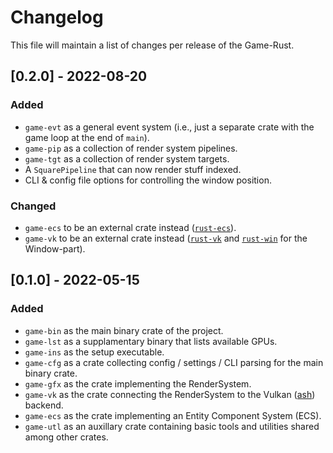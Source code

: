 # Changelog
This file will maintain a list of changes per release of the Game-Rust.


## [0.2.0] - 2022-08-20
### Added
- `game-evt` as a general event system (i.e., just a separate crate with the game loop at the end of `main`).
- `game-pip` as a collection of render system pipelines.
- `game-tgt` as a collection of render system targets.
- A `SquarePipeline` that can now render stuff indexed.
- CLI & config file options for controlling the window position.

### Changed
- `game-ecs` to be an external crate instead ([`rust-ecs`](https://github.com/Lut99/rust-game/rust-ecs)).
- `game-vk` to be an external crate instead ([`rust-vk`](https://github.com/Lut99/rust-game/rust-vk) and [`rust-win`](https://github.com/Lut99/rust-game/rust-win) for the Window-part).


## [0.1.0] - 2022-05-15
### Added
- `game-bin` as the main binary crate of the project.
- `game-lst` as a supplamentary binary that lists available GPUs.
- `game-ins` as the setup executable.
- `game-cfg` as a crate collecting config / settings / CLI parsing for the main binary crate.
- `game-gfx` as the crate implementing the RenderSystem.
- `game-vk` as the crate connecting the RenderSystem to the Vulkan ([ash](https://github.com/ash-rs/ash)) backend.
- `game-ecs` as the crate implementing an Entity Component System (ECS).
- `game-utl` as an auxillary crate containing basic tools and utilities shared among other crates.
